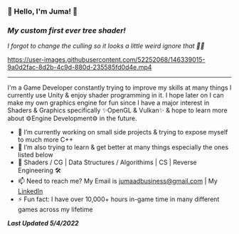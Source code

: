 ### 👋 Hello, I'm Juma! 👋
### ***My custom first ever tree shader!***
*I forgot to change the culling so it looks a little weird ignore that 🤦🤣*

https://user-images.githubusercontent.com/52252068/146339015-9a0d2fac-8d2b-4c9d-880d-235585fd0d4e.mp4

---
I'm a Game Developer constantly trying to improve my skills at many things I currently use Unity & enjoy shader programming in it. I hope later on I can make my own graphics engine for fun since I have a major interest in Shaders & Graphics specifically ✨OpenGL & Vulkan✨ & hope to learn more about ⚙️Engine Development⚙️ in the future.

- 🔭 I’m currently working on small side projects & trying to expose myself to much more C++
- 🌱 I’m also trying to learn & get better at many things especially the ones listed below
- 🎨 Shaders / CG | Data Structures / Algorithims | CS | Reverse Engineering 🛠
- 📫 Need to reach me? My Email is jumaadbusiness@gmail.com | My [LinkedIn](https://www.linkedin.com/in/jumaalremeithi/)
- ⚡ Fun fact: I have over 10,000+ hours in-game time in many different games across my lifetime

***Last Updated 5/4/2022***
